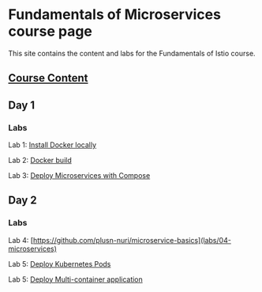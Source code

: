 # Fundamentals of Microservices course page 

This site contains the content and labs for the Fundamentals of Istio course. 

## [Course Content](http://bit.ly/fun-istio-slides)

## Day 1 

### Labs

Lab 1: [Install Docker locally](labs/01-docker-daemon)

Lab 2: [Docker build](labs/02-docker-build/)   

Lab 3: [Deploy Microservices with Compose](labs/03-compose) 



## Day 2

### Labs 
Lab 4: [https://github.com/plusn-nuri/microservice-basics](labs/04-microservices)

Lab 5: [Deploy Kubernetes Pods](labs/05-pods)

Lab 5: [Deploy Multi-container application](labs/06-multi)
